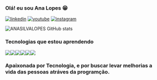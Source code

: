 ### Olá! eu sou Ana Lopes 😁

[![linkedin](https://img.shields.io/badge/LinkedIn-0077B5?style=for-the-badge&logo=linkedin&logoColor=white)](https://www.linkedin.com/in/ana-lucia-lopes-15995021a/)
[![youtube](https://img.shields.io/badge/YouTube-FF0000?style=for-the-badge&logo=youtube&logoColor=white)](https://)
[![instagram](https://img.shields.io/badge/Instagram-E4405F?style=for-the-badge&logo=instagram&logoColor=white)](https://insagram.com/analuhls)


![ANASILVALOPES GitHub stats](https://github-readme-stats.vercel.app/api?username=anasilvalopes&show_icons=true&theme=synthwave)

### Tecnologias que estou aprendendo


<img src="https://img.shields.io/badge/HTML5-E34F26?style=for-the-badge&logo=html5&logoColor=white"><img src="https://img.shields.io/badge/CSS3-1572B6?style=for-the-badge&logo=css3&logoColor=white"><img src="https://img.shields.io/badge/Python-14354C?style=for-the-badge&logo=python&logoColor=white"><img src="https://img.shields.io/badge/JavaScript-323330?style=for-the-badge&logo=javascript&logoColor=F7DF1E"><img src="https://img.shields.io/badge/C-00599C?style=for-the-badge&logo=c&logoColor=white"><img src="https://img.shields.io/badge/C%23-239120?style=for-the-badge&logo=c-sharp&logoColor=white">

###
###
###

### Apaixonada por Tecnologia, e por buscar levar melhorias a vida das pessoas atráves da programção.



      
      
            
          
      

      
      
      
      
          
          


            
            
            
            
          
          
          

          
            
            
          
            
            
          
          
          


